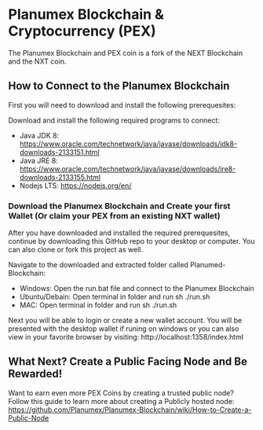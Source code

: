 # Planumex Blockchain & Cryptocurrency (PEX)
The Planumex Blockchain and PEX coin is a fork of the NEXT Blockchain and the NXT coin.

## How to Connect to the Planumex Blockchain
First you will need to download and install the following prerequesites:

Download and install the following required programs to connect: 
* Java JDK 8: https://www.oracle.com/technetwork/java/javase/downloads/jdk8-downloads-2133151.html
* Java JRE 8: https://www.oracle.com/technetwork/java/javase/downloads/jre8-downloads-2133155.html
* Nodejs LTS: https://nodejs.org/en/

### Download the Planumex Blockchain and Create your first Wallet (Or claim your PEX from an existing NXT wallet)
After you have downloaded and installed the required prerequesites, continue by downloading this GitHub repo to your desktop or computer. You can also clone or fork this project as well.

Navigate to the downloaded and extracted folder called Planumed-Blockchain:
* Windows: Open the run.bat file and connect to the Planumex Blockchain
* Ubuntu/Debain: Open terminal in folder and run sh ./run.sh
* MAC: Open terminal in folder and run sh ./run.sh

Next you will be able to login or create a new wallet account. You will be presented with the desktop wallet if runing on windows or you can also view in your favorite browser by visiting: http://localhost:1358/index.html

## What Next? Create a Public Facing Node and Be Rewarded!
Want to earn even more PEX Coins by creating a trusted public node? Follow this guide to learn more about creating a Publicly hosted node: https://github.com/Planumex/Planumex-Blockchain/wiki/How-to-Create-a-Public-Node
